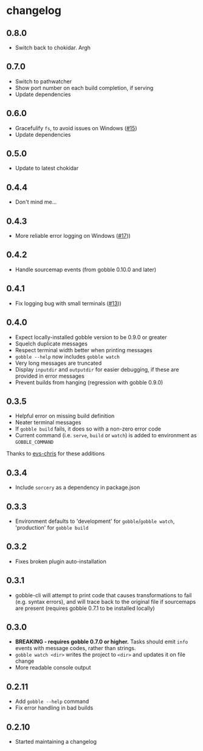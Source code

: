 # changelog

## 0.8.0

* Switch back to chokidar. Argh

## 0.7.0

* Switch to pathwatcher
* Show port number on each build completion, if serving
* Update dependencies

## 0.6.0

* Gracefulify `fs`, to avoid issues on Windows ([#15](https://github.com/gobblejs/gobble-cli/pull/15))
* Update dependencies

## 0.5.0

* Update to latest chokidar

## 0.4.4

* Don't mind me...

## 0.4.3

* More reliable error logging on Windows ([#17](https://github.com/gobblejs/gobble-cli/pull/17)))

## 0.4.2

* Handle sourcemap events (from gobble 0.10.0 and later)

## 0.4.1

* Fix logging bug with small terminals ([#13](https://github.com/gobblejs/gobble-cli/issues/13)))

## 0.4.0

* Expect locally-installed gobble version to be 0.9.0 or greater
* Squelch duplicate messages
* Respect terminal width better when printing messages
* `gobble --help` now includes `gobble watch`
* Very long messages are truncated
* Display `inputdir` and `outputdir` for easier debugging, if these are provided in error messages
* Prevent builds from hanging (regression with gobble 0.9.0)

## 0.3.5

* Helpful error on missing build definition
* Neater terminal messages
* If `gobble build` fails, it does so with a non-zero error code
* Current command (i.e. `serve`, `build` or `watch`) is added to environment as `GOBBLE_COMMAND`

Thanks to [evs-chris](https://github.com/evs-chris) for these additions

## 0.3.4

* Include `sorcery` as a dependency in package.json

## 0.3.3

* Environment defaults to 'development' for `gobble`/`gobble watch`, 'production' for `gobble build`

## 0.3.2

* Fixes broken plugin auto-installation

## 0.3.1

* gobble-cli will attempt to print code that causes transformations to fail (e.g. syntax errors), and will trace back to the original file if sourcemaps are present (requires gobble 0.7.1 to be installed locally)

## 0.3.0

* **BREAKING - requires gobble 0.7.0 or higher.** Tasks should emit `info` events with message codes, rather than strings.
* `gobble watch <dir>` writes the project to `<dir>` and updates it on file change
* More readable console output

## 0.2.11

* Add `gobble --help` command
* Fix error handling in bad builds

## 0.2.10

* Started maintaining a changelog
